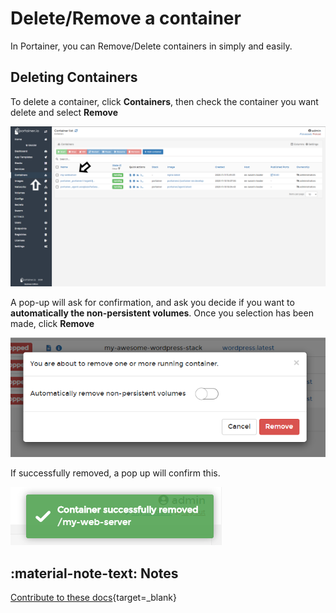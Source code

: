 # Delete/Remove a container

In Portainer, you can Remove/Delete containers in simply and easily.

## Deleting Containers

To delete a container, click <b>Containers</b>, then check the container you want delete and select <b>Remove</b>

![delete](assets/delete-1.png)

A pop-up will ask for confirmation, and ask you decide if you want to <b>automatically the non-persistent volumes</b>. Once you selection has been made, click <b>Remove</b>

![delete](assets/delete-2.png)

If successfully removed, a pop up will confirm this.

![delete](assets/delete-3.png)

## :material-note-text: Notes

[Contribute to these docs](https://github.com/portainer/portainer-docs/blob/master/contributing.md){target=_blank}